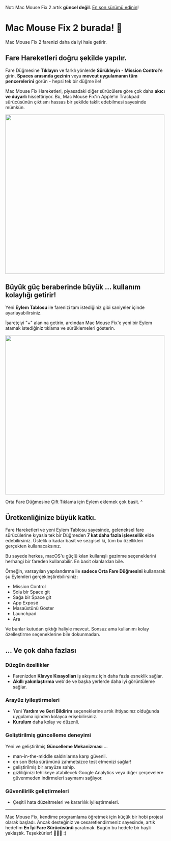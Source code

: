 Not: Mac Mouse Fix 2 artık **güncel değil**. [En son sürümü edinin](https://github.com/noah-nuebling/mac-mouse-fix/releases)!

# Mac Mouse Fix 2 burada! 🎉

Mac Mouse Fix 2 farenizi daha da iyi hale getirir.

## Fare Hareketleri doğru şekilde yapılır.

Fare Düğmesine **Tıklayın** ve farklı yönlerde **Sürükleyin** - **Mission Control**'e girin, **Spaces arasında gezinin** veya **mevcut uygulamanın tüm pencerelerini** görün - hepsi tek bir düğme ile!

Mac Mouse Fix Hareketleri, piyasadaki diğer sürücülere göre çok daha **akıcı ve duyarlı** hissettiriyor.
Bu, Mac Mouse Fix'in Apple'ın Trackpad sürücüsünün çıktısını hassas bir şekilde taklit edebilmesi sayesinde mümkün.

<img width=500px src="https://user-images.githubusercontent.com/40808343/149643011-cc3311f1-af5c-453a-8206-2c6496d73d61.gif">

## Büyük güç beraberinde büyük ... kullanım kolaylığı getirir!

Yeni **Eylem Tablosu** ile farenizi tam istediğiniz gibi saniyeler içinde ayarlayabilirsiniz.

İşaretçiyi "+" alanına getirin, ardından Mac Mouse Fix'e yeni bir Eylem atamak istediğiniz tıklama ve sürüklemeleri gösterin.

<img width=500px src="https://user-images.githubusercontent.com/40808343/149642392-d0e25cf9-b49b-4398-b2e9-af2e810c8594.gif">

Orta Fare Düğmesine Çift Tıklama için Eylem eklemek çok basit. ^

## Üretkenliğinize büyük katkı.

Fare Hareketleri ve yeni Eylem Tablosu sayesinde, geleneksel fare sürücülerine kıyasla tek bir Düğmeden **7 kat daha fazla işlevsellik** elde edebilirsiniz. Üstelik o kadar basit ve sezgisel ki, tüm bu özellikleri gerçekten kullanacaksınız.

Bu sayede herkes, macOS'u güçlü kılan kullanışlı gezinme seçeneklerini herhangi bir fareden kullanabilir. En basit olanlardan bile.

Örneğin, varsayılan yapılandırma ile **sadece Orta Fare Düğmesini** kullanarak şu Eylemleri gerçekleştirebilirsiniz:

- Mission Control
- Sola bir Space git
- Sağa bir Space git
- App Exposé
- Masaüstünü Göster
- Launchpad
- Ara

Ve bunlar kutudan çıktığı haliyle mevcut. Sonsuz ama kullanımı kolay özelleştirme seçeneklerine bile dokunmadan.

## ... Ve çok daha fazlası

### Düzgün özellikler

- Farenizden **Klavye Kısayolları** iş akışınız için daha fazla esneklik sağlar.
- **Akıllı yakınlaştırma** web'de ve başka yerlerde daha iyi görüntüleme sağlar.

### Arayüz iyileştirmeleri

- Yeni **Yardım ve Geri Bildirim** seçeneklerine artık ihtiyacınız olduğunda uygulama içinden kolayca erişebilirsiniz.
- **Kurulum** daha kolay ve düzenli.

### Geliştirilmiş güncelleme deneyimi

Yeni ve geliştirilmiş **Güncelleme Mekanizması** ...

- man-in-the-middle saldırılarına karşı güvenli.
- en son Beta sürümünü zahmetsizce test etmenizi sağlar!
- geliştirilmiş bir arayüze sahip.
- gizliliğinizi tehlikeye atabilecek Google Analytics veya diğer çerçevelere güvenmeden indirmeleri saymamı sağlıyor.

### Güvenilirlik geliştirmeleri

- Çeşitli hata düzeltmeleri ve kararlılık iyileştirmeleri.

---

Mac Mouse Fix, kendime programlama öğretmek için küçük bir hobi projesi olarak başladı. Ancak desteğiniz ve cesaretlendirmeniz sayesinde, artık hedefim **En İyi Fare Sürücüsünü** yaratmak. Bugün bu hedefe bir hayli yaklaştık. Teşekkürler! 🚀🚀🚀 :)